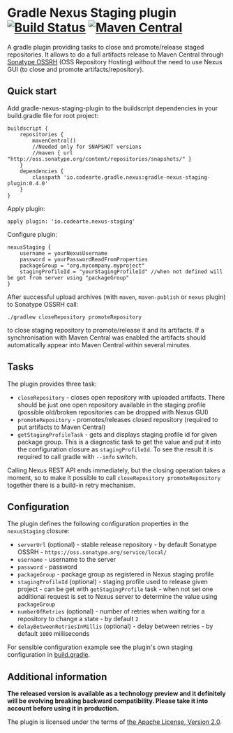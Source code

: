 # Gradle Nexus Staging plugin [![Build Status](https://travis-ci.org/Codearte/gradle-nexus-staging-plugin.svg?branch=master)](https://travis-ci.org/Codearte/gradle-nexus-staging-plugin) [![Maven Central](https://maven-badges.herokuapp.com/maven-central/io.codearte.gradle.nexus/gradle-nexus-staging-plugin/badge.svg)](https://maven-badges.herokuapp.com/maven-central/io.codearte.gradle.nexus/gradle-nexus-staging-plugin)

A gradle plugin providing tasks to close and promote/release staged repositories. It allows to do a full artifacts release to Maven Central through
[Sonatype OSSRH](http://central.sonatype.org/pages/ossrh-guide.html) (OSS Repository Hosting) without the need to use Nexus GUI (to close and promote
artifacts/repository).

## Quick start

Add gradle-nexus-staging-plugin to the buildscript dependencies in your build.gradle file for root project:

    buildscript {
        repositories {
            mavenCentral()
            //Needed only for SNAPSHOT versions
            //maven { url "http://oss.sonatype.org/content/repositories/snapshots/" }
        }
        dependencies {
            classpath 'io.codearte.gradle.nexus:gradle-nexus-staging-plugin:0.4.0'
        }
    }

Apply plugin:

    apply plugin: 'io.codearte.nexus-staging'

Configure plugin:

    nexusStaging {
        username = yourNexusUsername
        password = yourPasswordReadFromProperties
        packageGroup = "org.mycompany.myproject"
        stagingProfileId = "yourStagingProfileId" //when not defined will be got from server using "packageGroup"
    }

After successful upload archives (with `maven`, `maven-publish` or `nexus` plugin) to Sonatype OSSRH call:

    ./gradlew closeRepository promoteRepository

to close staging repository to promote/release it and its artifacts. If a synchronisation with Maven Central was enabled the artifacts should
automatically appear into Maven Central within several minutes.

## Tasks

The plugin provides three task:

 - `closeRepository` - closes open repository with uploaded artifacts. There should be just one open repository available in the staging profile
(possible old/broken repositories can be dropped with Nexus GUI)
 - `promoteRepository` - promotes/releases closed repository (required to put artifacts to Maven Central)
 - `getStagingProfileTask` - gets and displays staging profile id for given package group. This is a diagnostic task to get the value and put it
into the configuration closure as `stagingProfileId`. To see the result it is required to call gradle with `--info` switch. 

Calling Nexus REST API ends immediately, but the closing operation takes a moment, so to make it possible to call `closeRepository promoteRepository`
together there is a build-in retry mechanism. 

## Configuration

The plugin defines the following configuration properties in the `nexusStaging` closure:

 - `serverUrl` (optional) - stable release repository - by default Sonatype OSSRH - `https://oss.sonatype.org/service/local/` 
 - `username` - username to the server 
 - `password` - password
 - `packageGroup` - package group as registered in Nexus staging profile
 - `stagingProfileId` (optional) - staging profile used to release given project - can be get with `getStagingProfile` task - when not set
one additional request is set to Nexus server to determine the value using `packageGroup`
 - `numberOfRetries` (optional) - number of retries when waiting for a repository to change a state - by default `2`
 - `delayBetweenRetriesInMillis` (optional) - delay between retries - by default `1000` milliseconds 

For sensible configuration example see the plugin's own staging configuration in [build.gradle](build.gradle).

## Additional information 

**The released version is available as a technology preview and it definitely will be evolving breaking backward compatibility. Please take it into
account before using it in production.**

The plugin is licensed under the terms of [the Apache License, Version 2.0](https://www.apache.org/licenses/LICENSE-2.0.txt).
